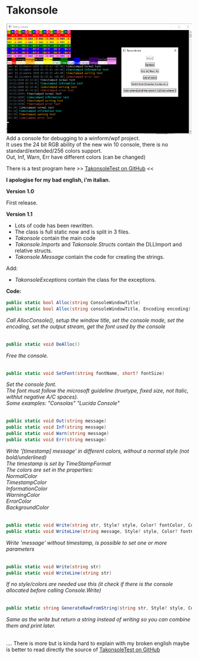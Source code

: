 # Takonsole
<img alt="screenshot" src="https://raw.githubusercontent.com/TikoTako/TikoTako/main/img/ss%201.png" height="300"/><br/>
Add a console for debugging to a winform/wpf project.<br/>
It uses the 24 bit RGB ability of the new win 10 console, there is no standard/extended/256 colors support.<br/>
Out, Inf, Warn, Err have different colors (can be changed)<br/>

There is a test program here >> [TakonsoleTest on GitHub](https://github.com/TikoTako/TakonsoleTest) <<

**I apologise for my bad english, i'm italian.**

**Version 1.0**

First release.


**Version 1.1**

- Lots of code has been rewritten.
- The class is full static now and is split in 3 files.
- *Takonsole* contain the main code
- *Takonsole.Imports* and *Takonsole.Structs* contain the DLLImport and relative structs.
- *Takonsole.Message* contain the code for creating the strings.

Add:
- *TakonsoleExceptions* contain the class for the exceptions.


**Code:**
```c#
public static bool Alloc(string ConsoleWindowTitle)
public static bool Alloc(string consoleWindowTitle, Encoding encoding)
```
*Call AllocConsole(), setup the window title, set the console mode, set the encoding, set the output stream, get the font used by the console*
<br/><br/>
```c#
public static void DeAlloc()
```
*Free the console.*
<br/><br/>
```c#
public static void SetFont(string fontName, short? fontSize)
```
*Set the console font.<br/>
The font must follow the microsoft guideline (truetype, fixed size, not Italic, withlut negative A/C spaces).<br/>
Some examples: "Consolas" "Lucida Console"*
<br/><br/>
```c#
public static void Out(string message)
public static void Inf(string message)
public static void Warn(string message)
public static void Err(string message)
```
*Write '[timestamp] message' in different colors, without a normal style (not bold/underlined)<br/>
The timestamp is set by TimeStampFormat<br/>
The colors are set in the properties:<br/>
NormalColor<br/>
TimestampColor<br/>
InformationColor<br/>
WarningColor<br/>
ErrorColor<br/>
BackgroundColor*
<br/><br/>

```c#
public static void Write(string str, Style? style, Color? fontColor, Color? backgroundColor)
public static void WriteLine(string message, Style? style, Color? fontColor, Color? backgroundColor)
```
*Write 'message' without timestamp, is possible to set one or more parameters*
<br/><br/>

```c#
public static void Write(string str)
public static void WriteLine(string str)
```
*If no style/colors are needed use this (it check if there is the console allocated before calling Console.Write)*
<br/><br/>

```c#
public static string GenerateRawFromString(string str, Style? style, Color? fontColor, Color? backgroundColor)
```
*Same as the write but return a string instead of writing so you can combine them and print later.*
<br/><br/>

....
There is more but is kinda hard to explain with my broken english maybe is better to read directly the source of [TakonsoleTest on GitHub](https://github.com/TikoTako/TakonsoleTest)